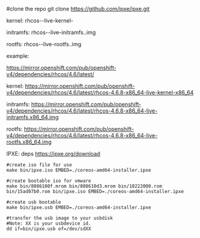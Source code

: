 #clone the repo
git clone https://github.com/ipxe/ipxe.git

kernel: rhcos-<version>-live-kernel-<architecture>

initramfs: rhcos-<version>-live-initramfs.<architecture>.img

rootfs: rhcos-<version>-live-rootfs.<architecture>.img
  
 example:
 
 https://mirror.openshift.com/pub/openshift-v4/dependencies/rhcos/4.6/latest/
 
 kernel: https://mirror.openshift.com/pub/openshift-v4/dependencies/rhcos/4.6/latest/rhcos-4.6.8-x86_64-live-kernel-x86_64

initramfs: https://mirror.openshift.com/pub/openshift-v4/dependencies/rhcos/4.6/latest/rhcos-4.6.8-x86_64-live-initramfs.x86_64.img

rootfs: https://mirror.openshift.com/pub/openshift-v4/dependencies/rhcos/4.6/latest/rhcos-4.6.8-x86_64-live-rootfs.x86_64.img

IPXE: deps
https://ipxe.org/download


```
#create iso file for use
make bin/ipxe.iso EMBED=./coreos-amd64-installer.ipxe 

#create bootable iso for vmware
make bin/8086100f.mrom bin/808610d3.mrom bin/10222000.rom bin/15ad07b0.rom bin/ipxe.iso EMBED=./coreos-amd64-installer.ipxe

#create usb bootable
make bin/ipxe.usb EMBED=./coreos-amd64-installer.ipxe 

#transfer the usb image to your usbdisk
#Note: XX is your usbdevice id.
dd if=bin/ipxe.usb of=/dev/sdXX
```
